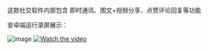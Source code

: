 这款社交软件内部包含 即时通讯、图文+视频分享、点赞评论回复等功能

安卓端运行录屏展示：

![image](https://imaptest.oss-cn-beijing.aliyuncs.com/show/1.jpg)
[![Watch the video](https://imaptest.oss-cn-beijing.aliyuncs.com/show/WechatIMG3.jpg)](https://imaptest.oss-cn-beijing.aliyuncs.com/show/1579336917262884.mp4)

